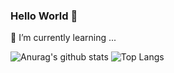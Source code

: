 ### Hello World 👋

<!--
**hhhminme/hhhminme** is a ✨ _special_ ✨ reposithttps://github.com/hhhminme/hhhminme/blob/main/README.mdory because its `README.md` (this file) appears on your GitHub profile.

Here are some ideas to get you started:
- 🔭 I’m currently working on ...
- 🌱 I’m currently learning ...
- 👯 I’m looking to collaborate on ...
- 🤔 I’m looking for help with ...
- 💬 Ask me about ...
- 📫 How to reach me: ...
- 😄 Pronouns: ...
- ⚡ Fun fact: ...
-->🌱 I’m currently learning ...
![Anurag's github stats](https://github-readme-stats.vercel.app/api?username=hhhminme&show_icons=true&theme=dracula&count_private=true)
![Top Langs](https://github-readme-stats.vercel.app/api/top-langs/?username=hhhminme&layout=compact&theme=dracula&count_private=true)


